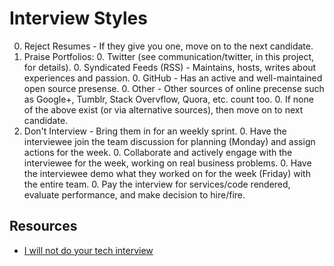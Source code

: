 # Interview Styles

0. Reject Resumes - If they give you one, move on to the next candidate.
0. Praise Portfolios:
    0. Twitter (see communication/twitter, in this project, for details).
    0. Syndicated Feeds (RSS) - Maintains, hosts, writes about experiences and passion.
    0. GitHub - Has an active and well-maintained open source presense.
    0. Other - Other sources of online precense such as Google+, Tumblr, Stack Overvflow, Quora, etc. count too.
    0. If none of the above exist (or via alternative sources), then move on to next candidate.
0. Don't Interview - Bring them in for an weekly sprint.
    0. Have the interviewee join the team discussion for planning (Monday) and assign actions for the week.
    0. Collaborate and actively engage with the interviewee for the week, working on real business problems.
    0. Have the interviewee demo what they worked on for the week (Friday) with the entire team.
    0. Pay the interview for services/code rendered, evaluate performance, and make decision to hire/fire.

## Resources

* [I will not do your tech interview](https://medium.com/lessons-learned/80ba19c55883)
